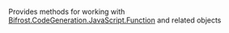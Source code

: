 Provides methods for working with [Bifrost.CodeGeneration.JavaScript.Function](Bifrost.CodeGeneration.JavaScript.Function) and related objects